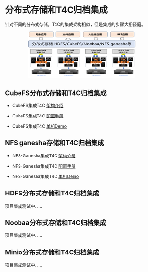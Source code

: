 # 分布式存储和T4C归档集成
针对不同的分布式存储，T4C的集成架构相似，但是集成的步骤大相径庭。


<div align="center"> <img src=../overview/pic/storage_t4c.png width=70% /> </div>


## CubeFS分布式存储和T4C归档集成
 * CubeFS集成T4C [架构介绍](cubefs/cubefs_overview.md)

 * CubeFS集成T4C [配置手册](cubefs/cubefs_steps.md)

 * CubeFS集成T4C [单机Demo](cubefs/demo.md)


## NFS ganesha存储和T4C归档集成
 * NFS-Ganesha集成T4C [架构介绍](ganesha/ganesha_overview.md)

 * NFS-Ganesha集成T4C [配置手册](ganesha/ganesha_steps.md)

 * NFS-Ganesha集成T4C [单机Demo](ganesha/demo.md)


## HDFS分布式存储和T4C归档集成

项目集成测试中......

## Noobaa分布式存储和T4C归档集成

项目集成测试中......



## Minio分布式存储和T4C归档集成

项目集成测试中......
